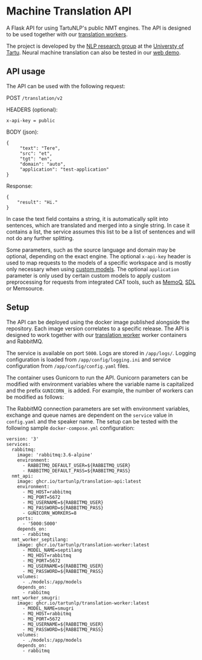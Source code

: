 # Machine Translation API

A Flask API for using TartuNLP's public NMT engines. The API is designed to be used together with our
[translation workers](https://github.com/TartuNLP/translation-worker).

The project is developed by the [NLP research group](https://tartunlp.ai) at the [Universty of Tartu](https://ut.ee).
Neural machine translation can also be tested in our [web demo](https://translate.ut.ee/).

## API usage

The API can be used with the following request:

POST `/translation/v2`

HEADERS (optional):

```
x-api-key = public
```

BODY (json):

```
{
     "text": "Tere",
     "src": "et",
     "tgt": "en",
     "domain": "auto",
     "application": "test-application"
}
```

Response:

```
{
    "result": "Hi."
}
```

In case the text field contains a string, it is automatically split into sentences, which are translated and merged into
a single string. In case it contains a list, the service assumes this list to be a list of sentences and will not do any
further splitting.

Some parameters, such as the source language and domain may be optional, depending on the exact engine. The optional
`x-api-key` header is used to map requests to the models of a specific workspace and is mostly only necessary when using
[custom models](https://translate.ut.ee/collaboration). The optional `application` parameter is only used by certain
custom models to apply custom preprocessing for requests from integrated CAT tools, such as
[MemoQ](https://github.com/TartuNLP/MemoQ-Neurotolge-Plugin),
[SDL](https://github.com/TartuNLP/SDL-Neurotolge-Plugin) or Memsource.

## Setup

The API can be deployed using the docker image published alongside the repository. Each image version correlates to a
specific release. The API is designed to work together with our
[translation worker](https://github.com/TartuNLP/translation-worker) worker containers and RabbitMQ.

The service is available on port `5000`. Logs are stored in `/app/logs/`. Logging configuration is loaded from
`/app/config/logging.ini` and service configuration from `/app/config/config.yaml` files.

The container uses Gunicorn to run the API. Gunicorn parameters can be modified with environment variables where the
variable name is capitalized and the prefix `GUNICORN_` is added. For example, the number of workers can be modified as
follows:

The RabbitMQ connection parameters are set with environment variables, exchange and queue names are dependent on the
`service` value in `config.yaml` and the speaker name. The setup can be tested with the following sample
`docker-compose.yml` configuration:

```
version: '3'
services:
  rabbitmq:
    image: 'rabbitmq:3.6-alpine'
    environment:
      - RABBITMQ_DEFAULT_USER=${RABBITMQ_USER}
      - RABBITMQ_DEFAULT_PASS=${RABBITMQ_PASS}
  nmt_api:
    image: ghcr.io/tartunlp/translation-api:latest
    environment:
      - MQ_HOST=rabbitmq
      - MQ_PORT=5672
      - MQ_USERNAME=${RABBITMQ_USER}
      - MQ_PASSWORD=${RABBITMQ_PASS}
      - GUNICORN_WORKERS=8
    ports:
      - '5000:5000'
    depends_on:
      - rabbitmq
  nmt_worker_septilang:
    image: ghcr.io/tartunlp/translation-worker:latest
      - MODEL_NAME=septilang
      - MQ_HOST=rabbitmq
      - MQ_PORT=5672
      - MQ_USERNAME=${RABBITMQ_USER}
      - MQ_PASSWORD=${RABBITMQ_PASS}
    volumes:
      - ./models:/app/models
    depends_on:
      - rabbitmq
  nmt_worker_smugri:
    image: ghcr.io/tartunlp/translation-worker:latest
      - MODEL_NAME=smugri
      - MQ_HOST=rabbitmq
      - MQ_PORT=5672
      - MQ_USERNAME=${RABBITMQ_USER}
      - MQ_PASSWORD=${RABBITMQ_PASS}
    volumes:
      - ./models:/app/models
    depends_on:
      - rabbitmq
```